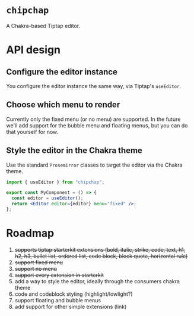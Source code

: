 # `chipchap`

A Chakra-based Tiptap editor.

# API design

## Configure the editor instance

You configure the editor instance the same way, via Tiptap's `useEditor`.

## Choose which menu to render

Currently only the fixed menu (or no menu) are supported. In the future we'll add support for the bubble menu and floating menus, but you can do that yourself for now.

## Style the editor in the Chakra theme

Use the standard `Prosemirror` classes to target the editor via the Chakra theme.

```jsx
import { useEditor } from "chipchap";

export const MyComponent = () => {
  const editor = useEditor();
  return <Editor editor={editor} menu="fixed" />;
};
```

# Roadmap

1. ~~supports tiptap starterkit extensions (bold, italic, strike, code, text, h1, h2, h3, bullet list, ordered list, code block, block quote, horizontal rule)~~
1. ~~support fixed menu~~
1. ~~support no menu~~
1. ~~support every extension in starterkit~~
1. add a way to style the editor, ideally through the consumers chakra theme
1. code and codeblock styling (highlight/lowlight?)
1. support floating and bubble menus
1. add support for other simple extensions (link)
